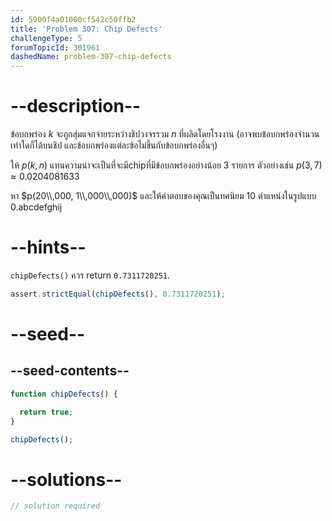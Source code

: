 ```yaml
---
id: 5900f4a01000cf542c50ffb2
title: 'Problem 307: Chip Defects'
challengeType: 5
forumTopicId: 301961
dashedName: problem-307-chip-defects
---
```


# --description--

ข้อบกพร่อง $k$ จะถูกสุ่มแจกจ่ายระหว่างชิปวงจรรวม $n$ ที่ผลิตโดยโรงงาน (อาจพบข้อบกพร่องจำนวนเท่าใดก็ได้บนชิป และข้อบกพร่องแต่ละข้อไม่ขึ้นกับข้อบกพร่องอื่นๆ)

ให้ $p(k,n)$ แทนความน่าจะเป็นที่จะมีchipที่มีข้อบกพร่องอย่างน้อย 3 รายการ ตัวอย่างเช่น $p(3,7) ≈ 0.0204081633$

หา $p(20\\,000, 1\\,000\\,000)$ และให้คำตอบของคุณเป็นทศนิยม 10 ตำแหน่งในรูปแบบ 0.abcdefghij

# --hints--

`chipDefects()` ควร return `0.7311720251`.

```js
assert.strictEqual(chipDefects(), 0.7311720251);
```

# --seed--

## --seed-contents--

```js
function chipDefects() {

  return true;
}

chipDefects();
```

# --solutions--

```js
// solution required
```
